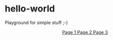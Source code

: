 # hello-world
Playground for simple stuff ;-)

<p align="center">
  <a href="tab1">Page 1 </a>
  <a href="tab2">Page 2 </a>
  <a href="tab3">Page 3 </a>
  
</p>
